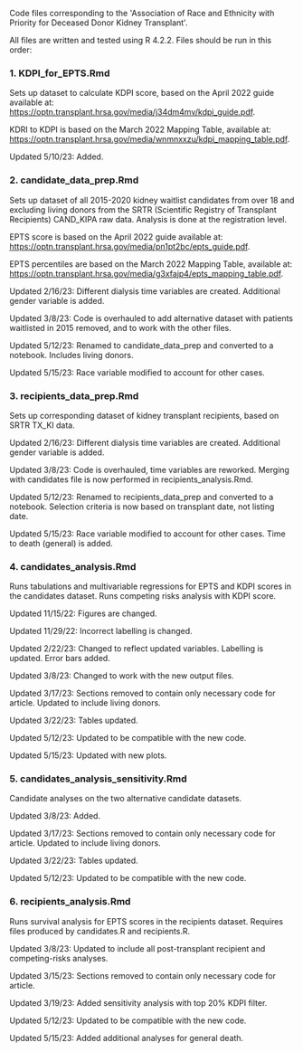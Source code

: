 Code files corresponding to the 'Association of Race and Ethnicity with Priority for Deceased Donor Kidney Transplant'. <br />

All files are written and tested using R 4.2.2. Files should be run in this order:


### 1. KDPI_for_EPTS.Rmd
Sets up dataset to calculate KDPI score, based on the April 2022 guide available at: https://optn.transplant.hrsa.gov/media/j34dm4mv/kdpi_guide.pdf.

KDRI to KDPI is based on the March 2022 Mapping Table, available at: https://optn.transplant.hrsa.gov/media/wnmnxxzu/kdpi_mapping_table.pdf.

Updated 5/10/23: Added.


### 2. candidate_data_prep.Rmd
Sets up dataset of all 2015-2020 kidney waitlist candidates from over 18 and excluding living donors from the SRTR (Scientific Registry of Transplant Recipients) CAND_KIPA raw data. Analysis is done at the registration level.

EPTS score is based on the April 2022 guide available at: https://optn.transplant.hrsa.gov/media/pn1pt2bc/epts_guide.pdf. 

EPTS percentiles are based on the March 2022 Mapping Table, available at: https://optn.transplant.hrsa.gov/media/g3xfajp4/epts_mapping_table.pdf.

Updated 2/16/23: Different dialysis time variables are created. Additional gender variable is added.

Updated 3/8/23: Code is overhauled to add alternative dataset with patients waitlisted in 2015 removed, and to work with the other files.

Updated 5/12/23: Renamed to candidate_data_prep and converted to a notebook. Includes living donors.

Updated 5/15/23: Race variable modified to account for other cases.


### 3. recipients_data_prep.Rmd
Sets up corresponding dataset of kidney transplant recipients, based on SRTR TX_KI data.

Updated 2/16/23: Different dialysis time variables are created. Additional gender variable is added.

Updated 3/8/23: Code is overhauled, time variables are reworked. Merging with candidates file is now performed in
recipients_analysis.Rmd.

Updated 5/12/23: Renamed to recipients_data_prep and converted to a notebook. Selection criteria is now based on transplant date, not listing date.

Updated 5/15/23: Race variable modified to account for other cases. Time to death (general) is added.


### 4. candidates_analysis.Rmd
Runs tabulations and multivariable regressions for EPTS and KDPI scores in the candidates dataset. Runs competing risks analysis with KDPI score.

Updated 11/15/22: Figures are changed.

Updated 11/29/22: Incorrect labelling is changed.

Updated 2/22/23: Changed to reflect updated variables. Labelling is updated. Error bars added.

Updated 3/8/23: Changed to work with the new output files.

Updated 3/17/23: Sections removed to contain only necessary code for article. Updated to include living donors.

Updated 3/22/23: Tables updated.

Updated 5/12/23: Updated to be compatible with the new code.

Updated 5/15/23: Updated with new plots.


### 5. candidates_analysis_sensitivity.Rmd 
Candidate analyses on the two alternative candidate datasets.

Updated 3/8/23: Added.

Updated 3/17/23: Sections removed to contain only necessary code for article. Updated to include living donors.

Updated 3/22/23: Tables updated.

Updated 5/12/23: Updated to be compatible with the new code.


### 6. recipients_analysis.Rmd
Runs survival analysis for EPTS scores in the recipients dataset. Requires files produced by candidates.R and recipients.R.

Updated 3/8/23: Updated to include all post-transplant recipient and competing-risks analyses.

Updated 3/15/23: Sections removed to contain only necessary code for article.

Updated 3/19/23: Added sensitivity analysis with top 20% KDPI filter.

Updated 5/12/23: Updated to be compatible with the new code.

Updated 5/15/23: Added additional analyses for general death.
